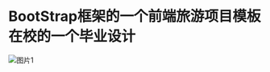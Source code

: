 # BootStrap框架的一个前端旅游项目模板 在校的一个毕业设计
![图片1](https://user-images.githubusercontent.com/102707475/173034997-1e7bb5a4-8200-433b-89b4-0d6cb9b126f3.png)
